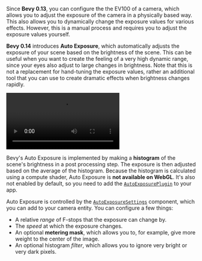 Since **Bevy 0.13**, you can configure the the EV100 of a camera, which allows you to adjust the exposure of the camera in a physically based way. This also allows you to dynamically change the exposure values for various effects. However, this is a manual process and requires you to adjust the exposure values yourself.

**Bevy 0.14** introduces **Auto Exposure**, which automatically adjusts the exposure of your scene based on the brightness of the scene. This can be useful when you want to create the feeling of a very high dynamic range, since your eyes also adjust to large changes in brightness. Note that this is not a replacement for hand-tuning the exposure values, rather an additional tool that you can use to create dramatic effects when brightness changes rapidly.

<video controls><source src="auto_exposure.mp4" type="video/mp4"/></video>

Bevy's Auto Exposure is implemented by making a **histogram** of the scene's brightness in a post processing step. The exposure is then adjusted based on the average of the histogram. Because the histogram is calculated using a compute shader, Auto Exposure is **not available on WebGL**. It's also not enabled by default, so you need to add the [`AutoExposurePlugin`](https://docs.rs/bevy/0.14/bevy/core_pipeline/auto_exposure/struct.AutoExposurePlugin.html) to your app.

Auto Exposure is controlled by the [`AutoExposureSettings`](https://docs.rs/bevy/0.14/bevy/core_pipeline/auto_exposure/struct.AutoExposureSettings.html) component, which you can add to your camera entity. You can configure a few things:
* A relative *range* of F-stops that the exposure can change by.
* The *speed* at which the exposure changes.
* An optional **metering mask**, which allows you to, for example, give more weight to the center of the image.
* An optional histogram *filter*, which allows you to ignore very bright or very dark pixels.

